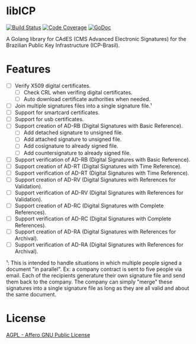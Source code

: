 # libICP

[![Build Status](https://travis-ci.com/gjvnq/libICP.svg?branch=master)](https://travis-ci.com/gjvnq/libICP)
[![Code Coverage](https://codecov.io/gh/gjvnq/libICP/branch/master/graph/badge.svg)](https://codecov.io/gh/gjvnq/libICP)
[![GoDoc](https://godoc.org/github.com/gjvnq/libICP?status.svg)](https://godoc.org/github.com/gjvnq/libICP)


A Golang library for CAdES (CMS Advanced Electronic Signatures) for the Brazilian Public Key Infrastructure (ICP-Brasil).

# Features

- [ ] Verify X509 digital certificates.
  - [ ] Check CRL when verifing digital certificates.
  - [ ] Auto download certificate authorities when needed.
- [ ] Join multiple signatures files into a single signature file.¹
- [ ] Support for smartcard certificates.
- [ ] Support for usb certificates.
- [ ] Support creation of AD-RB (Digital Signatures with Basic Reference).
  - [ ] Add detached signature to unsigned file.
  - [ ] Add attached signature to unsigned file.
  - [ ] Add cosignature to already signed file.
  - [ ] Add countersignature to already signed file.
- [ ] Support verification of AD-RB (Digital Signatures with Basic Reference).
- [ ] Support creation of AD-RT (Digital Signatures with Time Reference).
- [ ] Support verification of AD-RT (Digital Signatures with Time Reference).
- [ ] Support creation of AD-RV (Digital Signatures with References for Validation).
- [ ] Support verification of AD-RV (Digital Signatures with References for Validation).
- [ ] Support creation of AD-RC (Digital Signatures with Complete References).
- [ ] Support verification of AD-RC (Digital Signatures with Complete References).
- [ ] Support creation of AD-RA (Digital Signatures with References for Archival).
- [ ] Support verification of AD-RA (Digital Signatures with References for Archival).

¹: This is intended to handle situations in which multiple people signed a document "in parallel". Ex: a company contract is sent to five people via email. Each of the recipients generature their own signature file and send them back to the company. The company can simply "merge" these signatures into a single signature file as long as they are all valid and about the same document.

# License

[AGPL - Affero GNU Public License](https://www.gnu.org/licenses/agpl-3.0.en.html)

